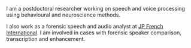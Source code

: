I am a postdoctoral researcher working on speech and voice processing using behavioural and neuroscience methods. 

I also work as a forensic speech and audio analyst at [JP French International](https://www.jpfrench.com/valeriia-perepelytsia-4/). I am involved in cases with forensic speaker comparison, transcription and enhancement.
